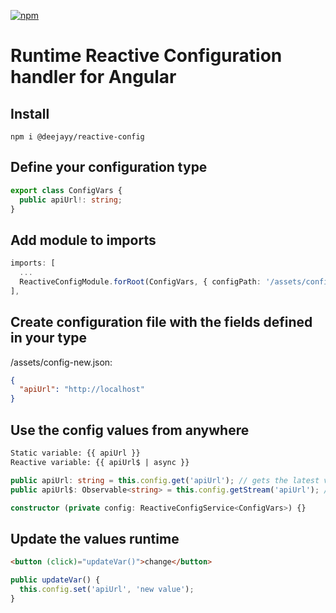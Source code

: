 [![npm](https://img.shields.io/npm/v/@deejayy/reactive-config?label=reactive-config)](https://www.npmjs.com/package/@deejayy/reactive-config)

# Runtime Reactive Configuration handler for Angular

## Install

```
npm i @deejayy/reactive-config
```

## Define your configuration type

```ts
export class ConfigVars {
  public apiUrl!: string;
}
```

## Add module to imports

```ts
imports: [
  ...
  ReactiveConfigModule.forRoot(ConfigVars, { configPath: '/assets/config-new.json' }),
],
```

## Create configuration file with the fields defined in your type

/assets/config-new.json:


```json
{
  "apiUrl": "http://localhost"
}
```

## Use the config values from anywhere

```html
Static variable: {{ apiUrl }}
Reactive variable: {{ apiUrl$ | async }}
```

```ts
public apiUrl: string = this.config.get('apiUrl'); // gets the latest value statically
public apiUrl$: Observable<string> = this.config.getStream('apiUrl'); // get values reactively with streams

constructor (private config: ReactiveConfigService<ConfigVars>) {}
```

## Update the values runtime

```html
<button (click)="updateVar()">change</button>
```

```ts
public updateVar() {
  this.config.set('apiUrl', 'new value');
}
```
